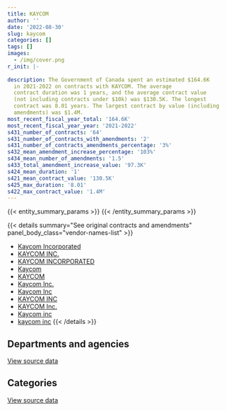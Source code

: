 ```yaml
---
title: KAYCOM
author: ''
date: '2022-08-30'
slug: kaycom
categories: []
tags: []
images:
  - /img/cover.png
r_init: |-
  
description: The Government of Canada spent an estimated $164.6K
  in 2021-2022 on contracts with KAYCOM. The average
  contract duration was 1 years, and the average contract value
  (not including contracts under $10k) was $130.5K. The longest
  contract was 8.01 years. The largest contract by value (including
  amendments) was $1.4M.
most_recent_fiscal_year_total: '164.6K'
most_recent_fiscal_year_year: '2021-2022'
s431_number_of_contracts: '64'
s431_number_of_contracts_with_amendments: '2'
s431_number_of_contracts_amendments_percentage: '3%'
s432_mean_amendment_increase_percentage: '103%'
s434_mean_number_of_amendments: '1.5'
s433_total_amendment_increase_value: '97.3K'
s424_mean_duration: '1'
s421_mean_contract_value: '130.5K'
s425_max_duration: '8.01'
s422_max_contract_value: '1.4M'
---
```


<script src="/rmarkdown-libs/htmlwidgets/htmlwidgets.js"></script>
<link href="/rmarkdown-libs/datatables-css/datatables-crosstalk.css" rel="stylesheet" />
<script src="/rmarkdown-libs/datatables-binding/datatables.js"></script>
<script src="/rmarkdown-libs/jquery/jquery-3.6.0.min.js"></script>
<link href="/rmarkdown-libs/dt-core-bootstrap/css/dataTables.bootstrap.min.css" rel="stylesheet" />
<link href="/rmarkdown-libs/dt-core-bootstrap/css/dataTables.bootstrap.extra.css" rel="stylesheet" />
<script src="/rmarkdown-libs/dt-core-bootstrap/js/jquery.dataTables.min.js"></script>
<script src="/rmarkdown-libs/dt-core-bootstrap/js/dataTables.bootstrap.min.js"></script>
<link href="/rmarkdown-libs/crosstalk/css/crosstalk.min.css" rel="stylesheet" />
<script src="/rmarkdown-libs/crosstalk/js/crosstalk.min.js"></script>
<script src="/rmarkdown-libs/htmlwidgets/htmlwidgets.js"></script>
<link href="/rmarkdown-libs/datatables-css/datatables-crosstalk.css" rel="stylesheet" />
<script src="/rmarkdown-libs/datatables-binding/datatables.js"></script>
<script src="/rmarkdown-libs/jquery/jquery-3.6.0.min.js"></script>
<link href="/rmarkdown-libs/dt-core-bootstrap/css/dataTables.bootstrap.min.css" rel="stylesheet" />
<link href="/rmarkdown-libs/dt-core-bootstrap/css/dataTables.bootstrap.extra.css" rel="stylesheet" />
<script src="/rmarkdown-libs/dt-core-bootstrap/js/jquery.dataTables.min.js"></script>
<script src="/rmarkdown-libs/dt-core-bootstrap/js/dataTables.bootstrap.min.js"></script>
<link href="/rmarkdown-libs/crosstalk/css/crosstalk.min.css" rel="stylesheet" />
<script src="/rmarkdown-libs/crosstalk/js/crosstalk.min.js"></script>

{{< entity_summary_params >}}
{{< /entity_summary_params >}}

{{< details summary="See original contracts and amendments" panel_body_class="vendor-names-list" >}}
- [Kaycom Incorporated](https://search.open.canada.ca/en/ct/?sort=contract_value_f%20desc&page=1&search_text=%22Kaycom%20Incorporated%22)
- [KAYCOM INC.](https://search.open.canada.ca/en/ct/?sort=contract_value_f%20desc&page=1&search_text=%22KAYCOM%20INC.%22)
- [KAYCOM INCORPORATED](https://search.open.canada.ca/en/ct/?sort=contract_value_f%20desc&page=1&search_text=%22KAYCOM%20INCORPORATED%22)
- [Kaycom](https://search.open.canada.ca/en/ct/?sort=contract_value_f%20desc&page=1&search_text=%22Kaycom%22)
- [KAYCOM](https://search.open.canada.ca/en/ct/?sort=contract_value_f%20desc&page=1&search_text=%22KAYCOM%22)
- [Kaycom Inc.](https://search.open.canada.ca/en/ct/?sort=contract_value_f%20desc&page=1&search_text=%22Kaycom%20Inc.%22)
- [Kaycom Inc](https://search.open.canada.ca/en/ct/?sort=contract_value_f%20desc&page=1&search_text=%22Kaycom%20Inc%22)
- [KAYCOM INC](https://search.open.canada.ca/en/ct/?sort=contract_value_f%20desc&page=1&search_text=%22KAYCOM%20INC%22)
- [KAYCOM Inc.](https://search.open.canada.ca/en/ct/?sort=contract_value_f%20desc&page=1&search_text=%22KAYCOM%20Inc.%22)
- [Kaycom inc](https://search.open.canada.ca/en/ct/?sort=contract_value_f%20desc&page=1&search_text=%22Kaycom%20inc%22)
- [kaycom inc](https://search.open.canada.ca/en/ct/?sort=contract_value_f%20desc&page=1&search_text=%22kaycom%20inc%22)
{{< /details >}}

## Departments and agencies

<div id="htmlwidget-1" style="width:100%;height:auto;" class="datatables html-widget"></div>
<script type="application/json" data-for="htmlwidget-1">{"x":{"style":"bootstrap","filter":"none","vertical":false,"data":[["<a href=\"/departments/dfo-mpo/\">Fisheries and Oceans Canada<\/a>","<a href=\"/departments/dnd-mdn/\">National Defence<\/a>","<a href=\"/departments/nrc-cnrc/\">National Research Council Canada<\/a>"],[null,2344560.61,13208.93],[null,703067.47,10444.86],[null,315576.92,21855.52],[1973.96,162596.18,null]],"container":"<table class=\"table table-striped table-hover row-border order-column display\">\n  <thead>\n    <tr>\n      <th>Department<\/th>\n      <th>2018-2019<\/th>\n      <th>2019-2020<\/th>\n      <th>2020-2021<\/th>\n      <th>2021-2022<\/th>\n    <\/tr>\n  <\/thead>\n<\/table>","options":{"order":[[4,"desc"]],"pageLength":10,"autoWidth":true,"columnDefs":[{"targets":1,"render":"function(data, type, row, meta) {\n    return type !== 'display' ? data : DTWidget.formatCurrency(data, \"$\", 2, 3, \",\", \".\", true, null);\n  }"},{"targets":2,"render":"function(data, type, row, meta) {\n    return type !== 'display' ? data : DTWidget.formatCurrency(data, \"$\", 2, 3, \",\", \".\", true, null);\n  }"},{"targets":3,"render":"function(data, type, row, meta) {\n    return type !== 'display' ? data : DTWidget.formatCurrency(data, \"$\", 2, 3, \",\", \".\", true, null);\n  }"},{"targets":4,"render":"function(data, type, row, meta) {\n    return type !== 'display' ? data : DTWidget.formatCurrency(data, \"$\", 2, 3, \",\", \".\", true, null);\n  }"},{"width":"16%","targets":[1,2,3,4]},{"className":"dt-right","targets":[1,2,3,4]}],"orderClasses":false}},"evals":["options.columnDefs.0.render","options.columnDefs.1.render","options.columnDefs.2.render","options.columnDefs.3.render"],"jsHooks":[]}</script>
<p class="text-right">
<a href="https://github.com/GoC-Spending/contracts-data/tree/main/data/out/vendors/kaycom/summary_by_fiscal_year_by_department.csv" class="source-data-link btn btn-link">View source data</a>
</p>

## Categories

<div id="htmlwidget-2" style="width:100%;height:auto;" class="datatables html-widget"></div>
<script type="application/json" data-for="htmlwidget-2">{"x":{"style":"bootstrap","filter":"none","vertical":false,"data":[["<a href=\"/categories/facilities_and_construction/\">Facilities and construction<\/a>","<a href=\"/categories/defence/\">Defence<\/a>","<a href=\"/categories/transportation_and_logistics/\">Transportation and logistics<\/a>","<a href=\"/categories/industrial_products_and_services/\">Industrial products and services<\/a>"],[308860.12,758587.73,null,1290321.69],[368719.36,158951.3,null,185841.67],[25024.57,176792.93,null,135614.93],[41599.84,120996.34,1973.96,null]],"container":"<table class=\"table table-striped table-hover row-border order-column display\">\n  <thead>\n    <tr>\n      <th>Category<\/th>\n      <th>2018-2019<\/th>\n      <th>2019-2020<\/th>\n      <th>2020-2021<\/th>\n      <th>2021-2022<\/th>\n    <\/tr>\n  <\/thead>\n<\/table>","options":{"order":[[4,"desc"]],"dom":"t","pageLength":30,"autoWidth":true,"columnDefs":[{"targets":1,"render":"function(data, type, row, meta) {\n    return type !== 'display' ? data : DTWidget.formatCurrency(data, \"$\", 2, 3, \",\", \".\", true, null);\n  }"},{"targets":2,"render":"function(data, type, row, meta) {\n    return type !== 'display' ? data : DTWidget.formatCurrency(data, \"$\", 2, 3, \",\", \".\", true, null);\n  }"},{"targets":3,"render":"function(data, type, row, meta) {\n    return type !== 'display' ? data : DTWidget.formatCurrency(data, \"$\", 2, 3, \",\", \".\", true, null);\n  }"},{"targets":4,"render":"function(data, type, row, meta) {\n    return type !== 'display' ? data : DTWidget.formatCurrency(data, \"$\", 2, 3, \",\", \".\", true, null);\n  }"},{"width":"16%","targets":[1,2,3,4]},{"className":"dt-right","targets":[1,2,3,4]}],"orderClasses":false,"lengthMenu":[10,25,30,50,100]}},"evals":["options.columnDefs.0.render","options.columnDefs.1.render","options.columnDefs.2.render","options.columnDefs.3.render"],"jsHooks":[]}</script>
<p class="text-right">
<a href="https://github.com/GoC-Spending/contracts-data/tree/main/data/out/vendors/kaycom/summary_by_fiscal_year_by_category.csv" class="source-data-link btn btn-link">View source data</a>
</p>
